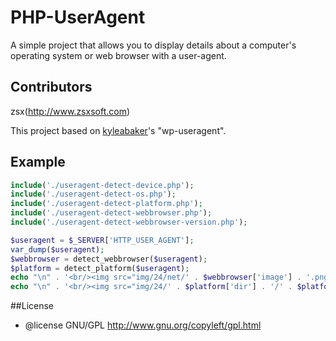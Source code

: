 # PHP-UserAgent

A simple project that allows you to display details about a computer's operating system or web browser with a user-agent.

## Contributors
zsx(http://www.zsxsoft.com)

This project based on [kyleabaker](http://www.kyleabaker.com/goodies/coding/wp-useragent/)'s "wp-useragent".

## Example
```php
include('./useragent-detect-device.php');
include('./useragent-detect-os.php');
include('./useragent-detect-platform.php');
include('./useragent-detect-webbrowser.php');
include('./useragent-detect-webbrowser-version.php');

$useragent = $_SERVER['HTTP_USER_AGENT'];
var_dump($useragent);
$webbrowser = detect_webbrowser($useragent);
$platform = detect_platform($useragent);
echo "\n" . '<br/><img src="img/24/net/' . $webbrowser['image'] . '.png" />' . $webbrowser['title'];
echo "\n" . '<br/><img src="img/24/' . $platform['dir'] . '/' . $platform['image'] . '.png" />' . $platform['title'];
```
##License
 * @license GNU/GPL http://www.gnu.org/copyleft/gpl.html
